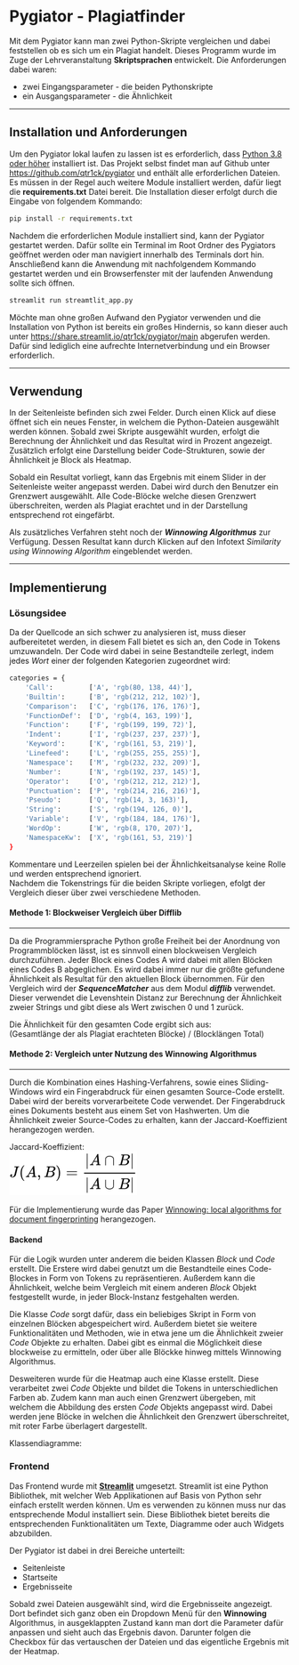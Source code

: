# Pygiator - Plagiatfinder

Mit dem Pygiator kann man zwei Python-Skripte vergleichen und dabei feststellen ob es sich um ein Plagiat handelt. Dieses Programm wurde im Zuge der Lehrveranstaltung **Skriptsprachen** entwickelt. Die Anforderungen dabei waren:

+ zwei Eingangsparameter - die beiden Pythonskripte
+ ein Ausgangsparameter - die Ähnlichkeit

---

## Installation und Anforderungen

Um den Pygiator lokal laufen zu lassen ist es erforderlich, dass [Python 3.8 oder höher](https://www.python.org/) installiert ist. Das Projekt selbst findet man auf Github unter https://github.com/qtr1ck/pygiator und enthält alle erforderlichen Dateien. Es müssen in der Regel auch weitere Module installiert werden, dafür liegt die **requirements.txt** Datei bereit. Die Installation dieser erfolgt durch die Eingabe von folgendem Kommando:

```bash
pip install -r requirements.txt
```

Nachdem die erforderlichen Module installiert sind, kann der Pygiator gestartet werden. Dafür sollte ein Terminal im Root Ordner des Pygiators geöffnet werden oder man navigiert innerhalb des Terminals dort hin. Anschließend kann die Anwendung mit nachfolgendem Kommando gestartet werden und ein Browserfenster mit der laufenden Anwendung sollte sich öffnen.

```bash
streamlit run streamtlit_app.py
```

Möchte man ohne großen Aufwand den Pygiator verwenden und die Installation von Python ist bereits ein großes Hindernis, so kann dieser auch unter https://share.streamlit.io/qtr1ck/pygiator/main abgerufen werden. Dafür sind lediglich eine aufrechte Internetverbindung und ein Browser erforderlich.

---

## Verwendung

In der Seitenleiste befinden sich zwei Felder. Durch einen Klick auf diese öffnet sich ein neues Fenster, in welchem die Python-Dateien ausgewählt werden können. Sobald zwei Skripte ausgewählt wurden, erfolgt die Berechnung der Ähnlichkeit und das Resultat wird in Prozent angezeigt. Zusätzlich erfolgt eine Darstellung beider Code-Strukturen, sowie der Ähnlichkeit je Block als Heatmap.

Sobald ein Resultat vorliegt, kann das Ergebnis mit einem Slider in der Seitenleiste weiter angepasst werden. Dabei wird durch den Benutzer ein Grenzwert ausgewählt. Alle Code-Blöcke welche diesen Grenzwert überschreiten, werden als Plagiat erachtet und in der Darstellung entsprechend rot eingefärbt.


Als zusätzliches Verfahren steht noch der ***Winnowing Algorithmus*** zur Verfügung. Dessen Resultat kann durch Klicken auf den Infotext *Similarity using Winnowing Algorithm* eingeblendet werden. 

---

## Implementierung

### Lösungsidee

Da der Quellcode an sich schwer zu analysieren ist, muss dieser aufbereitetet werden, in diesem Fall bietet es sich an, den Code in Tokens umzuwandeln. Der Code wird
dabei in seine Bestandteile zerlegt, indem jedes *Wort* einer der folgenden Kategorien zugeordnet wird:

```bash
categories = {
    'Call':         ['A', 'rgb(80, 138, 44)'],
    'Builtin':      ['B', 'rgb(212, 212, 102)'],
    'Comparison':   ['C', 'rgb(176, 176, 176)'],
    'FunctionDef':  ['D', 'rgb(4, 163, 199)'],
    'Function':     ['F', 'rgb(199, 199, 72)'],
    'Indent':       ['I', 'rgb(237, 237, 237)'],
    'Keyword':      ['K', 'rgb(161, 53, 219)'],
    'Linefeed':     ['L', 'rgb(255, 255, 255)'],
    'Namespace':    ['M', 'rgb(232, 232, 209)'],
    'Number':       ['N', 'rgb(192, 237, 145)'],
    'Operator':     ['O', 'rgb(212, 212, 212)'],
    'Punctuation':  ['P', 'rgb(214, 216, 216)'],
    'Pseudo':       ['Q', 'rgb(14, 3, 163)'],
    'String':       ['S', 'rgb(194, 126, 0)'],
    'Variable':     ['V', 'rgb(184, 184, 176)'],
    'WordOp':       ['W', 'rgb(8, 170, 207)'],
    'NamespaceKw':  ['X', 'rgb(161, 53, 219)']
}
```

Kommentare und Leerzeilen spielen bei der Ähnlichkeitsanalyse keine Rolle und werden entsprechend ignoriert.  
Nachdem die Tokenstrings für die beiden Skripte vorliegen, efolgt der Vergleich dieser über zwei verschiedene Methoden.

#### Methode 1: Blockweiser Vergleich über Difflib 
---
Da die Programmiersprache Python große Freiheit bei der Anordnung von Programmblöcken lässt, ist es sinnvoll einen blockweisen Vergleich durchzuführen. Jeder Block eines Codes A wird dabei mit allen Blöcken eines Codes B abgeglichen. Es wird dabei immer nur die größte gefundene Ähnlichkeit als Resultat für den aktuellen Block übernommen. Für den Vergleich wird der ***SequenceMatcher*** aus dem Modul ***difflib*** verwendet. Dieser verwendet die Levenshtein Distanz zur Berechnung der Ähnlichkeit zweier Strings und gibt diese als Wert zwischen 0 und 1 zurück.  
  
Die Ähnlichkeit für den gesamten Code ergibt sich aus:  
(Gesamtlänge der als Plagiat erachteten Blöcke) / (Blocklängen Total)

#### Methode 2: Vergleich unter Nutzung des Winnowing Algorithmus
---
Durch die Kombination eines Hashing-Verfahrens, sowie eines Sliding-Windows wird ein Fingerabdruck für einen gesamten Source-Code erstellt. Dabei wird der bereits vorverarbeitete Code verwendet. Der Fingerabdruck eines Dokuments besteht aus einem Set von Hashwerten. Um die Ähnlichkeit zweier Source-Codes zu erhalten, kann der Jaccard-Koeffizient herangezogen werden.  
  
Jaccard-Koeffizient:  
![Formel Jaccard-Koeffizient](./misc/jaccard.svg)
  
Für die Implementierung wurde das Paper [Winnowing: local algorithms for document fingerprinting](https://theory.stanford.edu/~aiken/publications/papers/sigmod03.pdf) herangezogen.

#### Backend

Für die Logik wurden unter anderem die beiden Klassen *Block* und *Code* erstellt. Die Erstere wird dabei genutzt um die Bestandteile eines Code-Blockes in Form von Tokens zu repräsentieren. Außerdem kann die Ähnlichkeit, welche beim Vergleich mit einem anderen *Block* Objekt festgestellt wurde, in jeder Block-Instanz festgehalten werden.  

Die Klasse *Code* sorgt dafür, dass ein beliebiges Skript in Form von einzelnen Blöcken abgespeichert wird. Außerdem bietet sie weitere Funktionalitäten und Methoden, wie in etwa jene um die Ähnlichkeit zweier *Code* Objekte zu erhalten. Dabei gibt es einmal die Möglichkeit diese blockweise zu ermitteln, oder über alle Blöckke hinweg mittels Winnowing Algorithmus.

Desweiteren wurde für die Heatmap auch eine Klasse erstellt. Diese verarbeitet zwei *Code* Objekte und bildet die Tokens in unterschiedlichen Farben ab. Zudem kann man auch einen Grenzwert übergeben, mit welchem die Abbildung des ersten *Code* Objekts angepasst wird. Dabei werden jene Blöcke in welchen die Ähnlichkeit den Grenzwert überschreitet, mit roter Farbe überlagert dargestellt.

Klassendiagramme:


### Frontend

Das Frontend wurde mit [**Streamlit**](https://www.streamlit.io/) umgesetzt. Streamlit ist eine Python Bibliothek, mit welcher Web Applikationen auf Basis von Python sehr einfach erstellt werden können. Um es verwenden zu können muss nur das entsprechende Modul
installiert sein. Diese Bibliothek bietet bereits die entsprechenden Funktionalitäten um Texte, Diagramme oder auch Widgets abzubilden.

Der Pygiator ist dabei in drei Bereiche unterteilt:

+ Seitenleiste
+ Startseite
+ Ergebnisseite

Sobald zwei Dateien ausgewählt sind, wird die Ergebnisseite angezeigt. Dort befindet sich ganz oben ein Dropdown Menü für den **Winnowing** Algorithmus, in ausgeklappten Zustand kann man dort die Parameter dafür anpassen und sieht auch das Ergebnis davon.
Darunter folgen die Checkbox für das vertauschen der Dateien und das eigentliche Ergebnis mit der Heatmap.